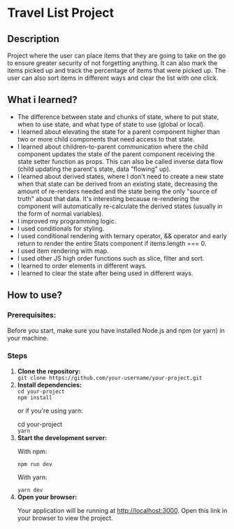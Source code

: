<h1>Travel List Project</h1>

<h2>Description</h2>

<p>
  Project where the user can place items that they are going to take on the go
  to ensure greater security of not forgetting anything. It can also mark the
  items picked up and track the percentage of items that were picked up. The
  user can also sort items in different ways and clear the list with one click.
</p>

<h2>What i learned?</h2>
<ul>
  <li>
    The difference between state and chunks of state, where to put state, 
    when to use state, and what type of state to use (global or local).
  </li>

  <li>
    I learned about elevating the state for a parent component higher than two
    or more child components that need access to that state.
  </li>

  <li>
    I learned about children-to-parent communication where the child component
    updates the state of the parent component receiving the state setter
    function as props. This can also be called inverse data flow (child updating
    the parent's state, data "flowing" up).
  </li>

  <li>
    I learned about derived states, where I don't need to create a new state
    when that state can be derived from an existing state, decreasing the amount
    of re-renders needed and the state being the only "source of truth" about
    that data. It's interesting because re-rendering the component will
    automatically re-calculate the derived states (usually in the form of normal
    variables).
  </li>

  <li>I improved my programming logic.</li>

  <li>I used conditionals for styling.</li>

  <li>
    I used conditional rendering with ternary operator, && operator and early
    return to render the entire Stats component if items.length === 0.
  </li>

  <li>I used item rendering with map.</li>

  <li>I used other JS high order functions such as slice, filter and sort.</li>

  <li>I learned to order elements in different ways.</li>

  <li>I learned to clear the state after being used in different ways.</li>
</ul>

<h2>How to use?</h2>

<h3>Prerequisites:</h3>

<p>
  Before you start, make sure you have installed Node.js and npm (or yarn) in
  your machine.
</p>

<h3>Steps</h3>
<ol>
  <li><strong>Clone the repository:</strong></li>
  <code>git clone https://github.com/your-username/your-project.git</code>

  </br>
  
  <li><strong>Install dependencies:</strong></li>
  <code>cd your-project</code>
  </br>
  <code>npm install</code>
  </br>
  <p>or if you're using yarn:</p                               
  <code>cd your-project</code>
  </br>
  <code>yarn</code>

  </br>
  
  <li><strong>Start the development server:</strong></li>
  <p>With npm:</p>
  <code>npm run dev</code>
  </br>
  <p>With yarn:</p>
  <code>yarn dev</code>
  </br>
  <li><strong>Open your browser:</strong></li>
  <p>
    Your application will be running at
    <a href="http://localhost:3000">http://localhost:3000</a>. Open this link in
    your browser to view the project.
  </p>
</ol>
